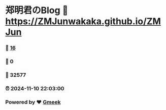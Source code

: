# 郑明君のBlog :link: https://ZMJunwakaka.github.io/ZMJun 
### :page_facing_up: [16](https://ZMJunwakaka.github.io/ZMJun/tag.html) 
### :speech_balloon: 0 
### :hibiscus: 32577 
### :alarm_clock: 2024-11-10 22:03:00 
### Powered by :heart: [Gmeek](https://github.com/Meekdai/Gmeek)
